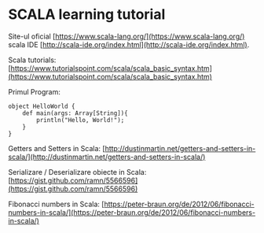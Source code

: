 # SCALA learning tutorial #

Site-ul oficial [https://www.scala-lang.org/](https://www.scala-lang.org/) scala IDE [http://scala-ide.org/index.html](http://scala-ide.org/index.html).

Scala tutorials:
[https://www.tutorialspoint.com/scala/scala_basic_syntax.htm](https://www.tutorialspoint.com/scala/scala_basic_syntax.htm)

Primul Program:

    object HelloWorld {
		def main(args: Array[String]){
			println("Hello, World!");	
		}
	}
Getters and Setters in Scala:
[http://dustinmartin.net/getters-and-setters-in-scala/](http://dustinmartin.net/getters-and-setters-in-scala/)

Serializare / Deserializare obiecte in Scala: [https://gist.github.com/ramn/5566596](https://gist.github.com/ramn/5566596)

Fibonacci numbers in Scala: [https://peter-braun.org/de/2012/06/fibonacci-numbers-in-scala/](https://peter-braun.org/de/2012/06/fibonacci-numbers-in-scala/)